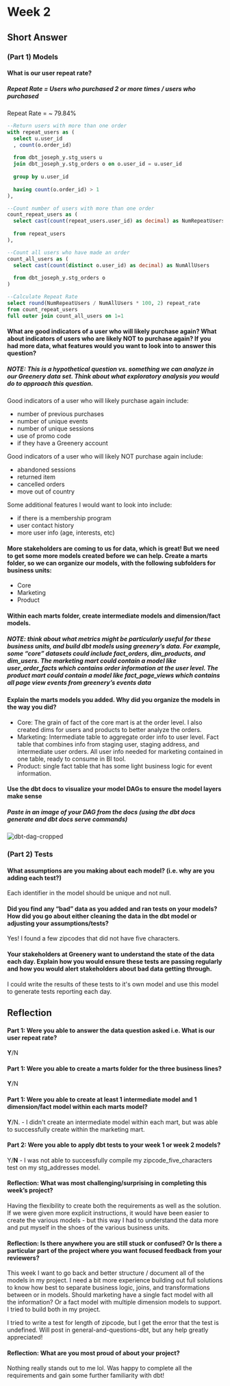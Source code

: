 # Week 2
## Short Answer
### (Part 1) Models
#### What is our user repeat rate?
##### Repeat Rate = Users who purchased 2 or more times / users who purchased
Repeat Rate = ~ 79.84%

```sql
--Return users with more than one order
with repeat_users as (
  select u.user_id
  , count(o.order_id)
  
  from dbt_joseph_y.stg_users u 
  join dbt_joseph_y.stg_orders o on o.user_id = u.user_id
  
  group by u.user_id
  
  having count(o.order_id) > 1
),

--Count number of users with more than one order
count_repeat_users as (
  select cast(count(repeat_users.user_id) as decimal) as NumRepeatUsers
  
  from repeat_users
),

--Count all users who have made an order
count_all_users as (
  select cast(count(distinct o.user_id) as decimal) as NumAllUsers
  
  from dbt_joseph_y.stg_orders o
)

--Calculate Repeat Rate
select round(NumRepeatUsers / NumAllUsers * 100, 2) repeat_rate
from count_repeat_users 
full outer join count_all_users on 1=1
```

#### What are good indicators of a user who will likely purchase again? What about indicators of users who are likely NOT to purchase again? If you had more data, what features would you want to look into to answer this question?
##### NOTE: This is a hypothetical question vs. something we can analyze in our Greenery data set. Think about what exploratory analysis you would do to approach this question.
Good indicators of a user who will likely purchase again include:
 - number of previous purchases
 - number of unique events
 - number of unique sessions
 - use of promo code
 - if they have a Greenery account

Good indicators of a user who will likely NOT purchase again include:
 - abandoned sessions
 - returned item
 - cancelled orders
 - move out of country

Some additional features I would want to look into include:
 - if there is a membership program
 - user contact history
 - more user info (age, interests, etc)

#### More stakeholders are coming to us for data, which is great! But we need to get some more models created before we can help. Create a marts folder, so we can organize our models, with the following subfolders for business units:
* Core
* Marketing
* Product
#### Within each marts folder, create intermediate models and dimension/fact models.
##### NOTE: think about what metrics might be particularly useful for these business units, and build dbt models using greenery’s data. For example, some “core” datasets could include fact_orders, dim_products, and dim_users. The marketing mart could contain a model like user_order_facts which contains order information at the user level. The product mart could contain a model like fact_page_views which contains all page view events from greenery’s events data

#### Explain the marts models you added. Why did you organize the models in the way you did?
 - Core: The grain of fact of the core mart is at the order level. I also created dims for users and products to better analyze the orders.
 - Marketing: Intermediate table to aggregate order info to user level. Fact table that combines info from staging user, staging address, and intermediate user orders. All user info needed for marketing contained in one table, ready to consume in BI tool.
 - Product: single fact table that has some light business logic for event information.

#### Use the dbt docs to visualize your model DAGs to ensure the model layers make sense
##### Paste in an image of your DAG from the docs (using the dbt docs generate and dbt docs serve commands)
![dbt-dag-cropped](https://user-images.githubusercontent.com/34662783/159179562-c2e1742a-5fc8-4d2b-a1de-c21b9f2a8ba2.png)

### (Part 2) Tests

#### What assumptions are you making about each model? (i.e. why are you adding each test?)
Each identifier in the model should be unique and not null.

#### Did you find any “bad” data as you added and ran tests on your models? How did you go about either cleaning the data in the dbt model or adjusting your assumptions/tests?
Yes! I found a few zipcodes that did not have five characters.

#### Your stakeholders at Greenery want to understand the state of the data each day. Explain how you would ensure these tests are passing regularly and how you would alert stakeholders about bad data getting through.
I could write the results of these tests to it's own model and use this model to generate tests reporting each day.

## Reflection
#### Part 1: Were you able to answer the data question asked i.e. What is our user repeat rate?
**Y**/N

#### Part 1: Were you able to create a marts folder for the three business lines?
**Y**/N

#### Part 1: Were you able to create at least 1 intermediate model and 1 dimension/fact model within each marts model?
**Y**/N. - I didn't create an intermediate model within each mart, but was able to successfully create within the marketing mart. 

#### Part 2: Were you able to apply dbt tests to your week 1 or week 2 models?
Y/**N** - I was not able to successfully compile my zipcode_five_characters test on my stg_addresses model.

#### Reflection: What was most challenging/surprising in completing this week’s project?
Having the flexibility to create both the requirements as well as the solution. If we were given more explicit instructions, it would have been easier to create the various models - but this way I had to understand the data more and put myself in the shoes of the various business units.

#### Reflection: Is there anywhere you are still stuck or confused? Or Is there a particular part of the project where you want focused feedback from your reviewers?
This week I want to go back and better structure / document all of the models in my project. I need a bit more experience building out full solutions to know how best to separate business logic, joins, and transformations between or in models. Should marketing have a single fact model with all the information? Or a fact model with multiple dimension models to support. I tried to build both in my project.

I tried to write a test for length of zipcode, but I get the error that the test is undefined. Will post in general-and-questions-dbt, but any help greatly appreciated!

#### Reflection: What are you most proud of about your project?
Nothing really stands out to me lol. Was happy to complete all the requirements and gain some further familiarity with dbt!
